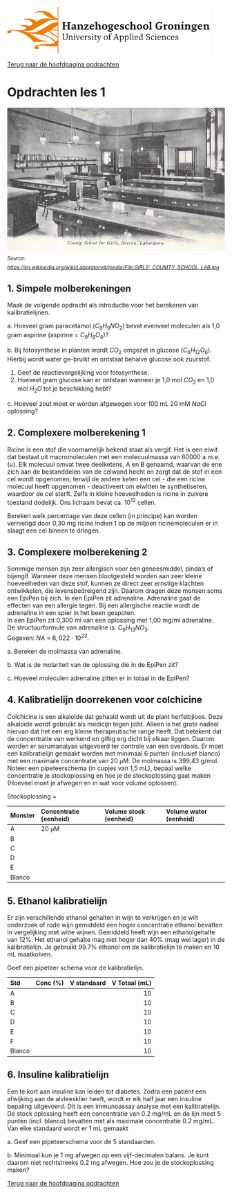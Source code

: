 ![Hanze](../../hanze/hanze.png)

[Terug naar de hoofdpagina opdrachten](../opdrachten.md)

# Opdrachten les 1

![Pic](./impression/impression.jpg)
*<sub>Source: https://en.wikipedia.org/wiki/Laboratory#/media/File:GIRLS'_COUMTY_SCHOOL_LAB.jpg</sub>*


## 1.	Simpele molberekeningen
Maak de volgende opdracht als introductie voor het berekenen van kalibratielijnen.

a.	Hoeveel gram paracetamol $(C_8H_9NO_2)$ bevat evenveel moleculen als 1,0 gram aspirine (aspirine = $C_9H_8O_4$)?  

b.	Bij fotosynthese in planten wordt $CO_2$ omgezet in glucose ($C_6H_{12}O_6$). Hierbij wordt water ge-bruikt en ontstaat behalve glucose ook zuurstof.  
1) Geef de reactievergelijking voor fotosynthese.  
2) Hoeveel gram glucose kan er ontstaan wanneer je 1,0 mol $CO_2$ en 1,0 mol $H_2O$ tot je beschikking hebt?  

c.	Hoeveel zout moet er worden afgewogen voor 100 mL 20 mM $NaCl$ oplossing?  


## 2.	Complexere molberekening 1
Ricine is een stof die voornamelijk bekend staat als vergif. Het is een eiwit dat bestaat uit macromoleculen met een molecuulmassa van 60000 a.m.e. (u). Elk molecuul omvat twee deelketens, A en B genaamd, waarvan de ene zich aan de bestanddelen van de celwand hecht en zorgt dat de stof in een cel wordt opgenomen, terwijl de andere keten een cel - die een ricine molecuul heeft opgenomen - deactiveert om eiwitten te synthetiseren, waardoor de cel sterft. Zelfs in kleine hoeveelheden is ricine in zuivere toestand dodelijk. Ons lichaam bevat ca. $10^{12}$ cellen.  

Bereken welk percentage van deze cellen (in principe) kan worden vernietigd door 0,30 mg ricine indien 1 op de miljoen ricinemoleculen er in slaagt een cel binnen te dringen.  

## 3.	Complexere molberekening 2
Sommige mensen zijn zeer allergisch voor een geneesmiddel, pinda’s of bijengif. Wanneer deze mensen blootgesteld worden aan zeer kleine hoeveelheden van deze stof, kunnen ze direct zeer ernstige klachten ontwikkelen, die levensbedreigend zijn. Daarom dragen deze mensen soms een EpiPen bij zich. In een EpiPen zit adrenaline. Adrenaline gaat de effecten van een allergie tegen. Bij een allergische reactie wordt de adrenaline in een spier in het been gespoten.  
In een EpiPen zit 0,300 ml van een oplossing met 1,00 mg/ml adrenaline.  
De structuurformule van adrenaline is: $C_9H_{13}NO_3$.  
Gegeven: $NA\ =\ 6,022\cdot10^{23}$.  

a.	Bereken de molmassa van adrenaline.  

b.	Wat is de molariteit van de oplossing die in de EpiPen zit?  

c.	Hoeveel moleculen adrenaline zitten er in totaal in de EpiPen?  


## 4.	Kalibratielijn doorrekenen voor colchicine
Colchicine is een alkaloïde dat gehaald wordt uit de plant herfsttijloos. Deze alkaloïde wordt gebruikt als medicijn tegen jicht. Alleen is het grote nadeel hiervan dat het een erg kleine therapeutische range heeft. Dat betekent dat de concentratie van werkend en giftig erg dicht bij elkaar liggen. Daarom worden er serumanalyse uitgevoerd ter controle van een overdosis. Er moet een kalibratielijn gemaakt worden met minimaal 6 punten (inclusief blanco) met een maximale concentratie van 20 μM. De molmassa is 399,43 g/mol. Noteer een pipeteerschema (in cupjes van 1,5 mL), bepaal welke concentratie je stockoplossing en hoe je de stockoplossing gaat maken (Hoeveel moet je afwegen en in wat voor volume oplossen). 


Stockoplossing =  


|Monster|Concentratie (eenheid)|Volume stock (eenheid)|Volume water (eenheid)|
|:------|:---------------------|:---------------------|:---------------------|
|A      |20 µM                 |                      |                      |
|B      |                      |                      |                      |
|C      |                      |                      |                      |
|D      |                      |                      |                      |
|E      |                      |                      |                      |
|Blanco |                      |                      |                      |


## 5. Ethanol kalibratielijn
Er zijn verschillende ethanol gehalten in wijn te verkrijgen en je wilt onderzoek of rode wijn gemiddeld een hoger concentratie ethanol bevatten in vergelijking met witte wijnen. Gemiddeld heeft wijn een ethanolgehalte van 12%. Het ethanol gehalte mag niet hoger dan 40% (mag wel lager) in de kalibratielijn. Je gebruikt 99.7% ethanol om de kalibratielijn te maken en 10 mL maatkolven.

Geef een pipeteer schema voor de kalibratielijn.

|Std   |Conc (%)|V standaard|V Totaal (mL)|
|:-----|:-------|-----------|------------:|
|A     |        |           |10           |
|B     |        |           |10           |
|C     |        |           |10           |
|D     |        |           |10           |
|E     |        |           |10           |
|F     |        |           |10           |
|Blanco|        |           |10           |

## 6. Insuline kalibratielijn
Een te kort aan insuline kan leiden tot diabetes. Zodra een patiënt een afwijking aan de alvleesklier heeft, wordt er elk half jaar een insuline bepaling uitgevoerd. Dit is een immunoassay analyse met een kalibratielijn. De stock oplossing heeft een concentratie van 0.2 mg/mL en de lijn moet 5 punten (incl. blanco) bevatten met als maximale concentratie 0.2 mg/mL. Van elke standaard wordt er 1 mL gemaakt

a.	Geef een pipeteerschema voor de 5 standaarden.  

b.	Minimaal kun je 1 mg afwegen op een vijf-decimalen balans. Je kunt daarom niet rechtstreeks 0.2 mg afwegen. Hoe zou je de stockoplossing maken?



[Terug naar de hoofdpagina opdrachten](../opdrachten.md)

<script type="text/x-mathjax-config">
  MathJax.Hub.Config({
    tex2jax: {
      inlineMath: [ ['$','$'], ["\\(","\\)"] ],
      processEscapes: true
    }
  });
</script>
    
<script type="text/javascript"
        src="https://cdn.mathjax.org/mathjax/latest/MathJax.js?config=TeX-AMS-MML_HTMLorMML">
</script>